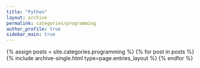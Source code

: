 ```yaml
---
title: "Python"
layout: archive
permalink: categories/programming
author_profile: true
sidebar_main: true
---
```



{% assign posts = site.categories.programming %}
{% for post in posts %} {% include archive-single.html type=page.entries_layout %} {% endfor %}
